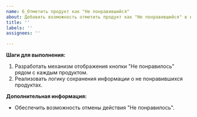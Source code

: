 ```yaml
---
name: 6_Отметить продукт как "Не понравившийся"
about: Добавить возможность отметить продукт как "Не понравившийся" в каталоге кибербезопасности.
title: ''
labels: ''
assignees: ''

---
```


**Шаги для выполнения:**

1. Разработать механизм отображения кнопки "Не понравилось" рядом с каждым продуктом.
2. Реализовать логику сохранения информации о не понравившихся продуктах.

**Дополнительная информация:**

- Обеспечить возможность отмены действия "Не понравилось".
